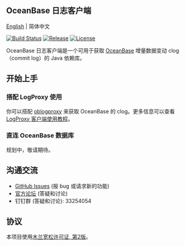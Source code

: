 OceanBase 日志客户端
--------------------

[English](README.md) | 简体中文

[![Build Status](https://github.com/oceanbase/oblogclient/actions/workflows/maven_publish_snapshot.yml/badge.svg?branch=master)](https://github.com/oceanbase/oblogclient/actions/workflows/maven_publish_snapshot.yml)
[![Release](https://img.shields.io/github/release/oceanbase/oblogclient.svg)](https://github.com/oceanbase/oblogclient/releases)
[![License](https://img.shields.io/badge/license-Mulan%20PSL%20v2-green.svg)](LICENSE)

OceanBase 日志客户端是一个可用于获取 [OceanBase](https://github.com/oceanbase/oceanbase) 增量数据变动 clog （commit log）的 Java 依赖库。

开始上手
---------------

### 搭配 LogProxy 使用

你可以搭配 [oblogproxy](https://github.com/oceanbase/oblogproxy) 来获取 OceanBase 的 clog。更多信息可以查看 [LogProxy 客户端使用教程](docs/quickstart/logproxy-client-tutorial-cn.md)。

### 直连 OceanBase 数据库

规划中，敬请期待。

沟通交流
---------------
* [GitHub Issues](https://github.com/oceanbase/oblogclient/issues) (报 bug 或请求新的功能)
* [官方论坛](https://ask.oceanbase.com/) (答疑和讨论)
* 钉钉群 (答疑和讨论): 33254054

协议
-------
本项目使用[木兰宽松许可证, 第2版](LICENCE)。
